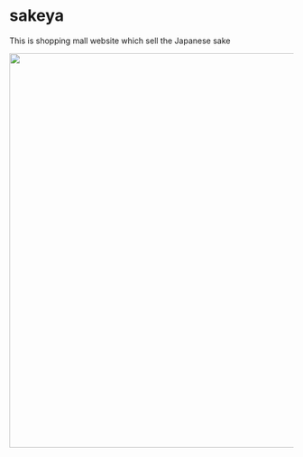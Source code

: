 # sakeya
This is shopping mall website which sell the Japanese sake

<div>
<img width="700" src="https://user-images.githubusercontent.com/63996951/99150252-79029000-26d6-11eb-90e6-13e1a4e0ab16.gif">
 </div>
